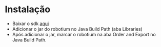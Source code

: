 Instalação
==========

- Baixar o sdk [aqui](http://code.google.com/p/robotium/downloads/list)
- Adicionar o jar do robotium no Java Build Path (aba Libraries)
- Após adicionar o jar, marcar o robotium na aba Order and Export no Java Build Path.
